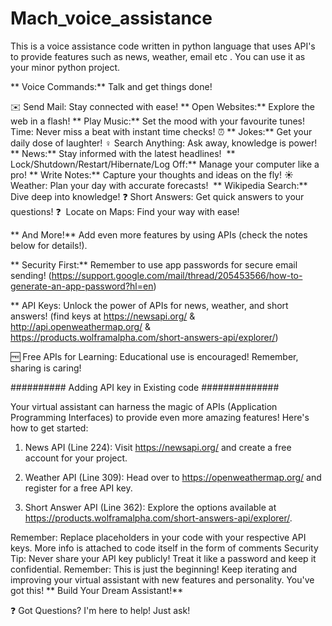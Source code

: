 # Mach_voice_assistance
This is a voice assistance code written in python language that uses API's to provide features such as news, weather, email etc . You can use it as your minor python project.

** Voice Commands:** Talk and get things done!

✉️ Send Mail: Stay connected with ease!
** Open Websites:** Explore the web in a flash!
** Play Music:** Set the mood with your favourite tunes!
️   Time: Never miss a beat with instant time checks! ⏰
** Jokes:** Get your daily dose of laughter!
️‍♀️ Search Anything: Ask away, knowledge is power!
** News:** Stay informed with the latest headlines! ️
** Lock/Shutdown/Restart/Hibernate/Log Off:** Manage your computer like a pro!
** Write Notes:** Capture your thoughts and ideas on the fly!
☀️ Weather: Plan your day with accurate forecasts! ️
** Wikipedia Search:** Dive deep into knowledge!
❓ Short Answers: Get quick answers to your questions! ❓
️ Locate on Maps: Find your way with ease!

 ** And More!** Add even more features by using APIs  (check the notes below for details!).

 ** Security First:** Remember to use app passwords for secure email sending! (https://support.google.com/mail/thread/205453566/how-to-generate-an-app-password?hl=en)

 ** API Keys: Unlock the power of APIs for news, weather, and short answers! (find keys at https://newsapi.org/ & http://api.openweathermap.org/ & https://products.wolframalpha.com/short-answers-api/explorer/)

 🆓 Free APIs for Learning: Educational use is encouraged! Remember, sharing is caring!


########## Adding API key in Existing code ##############

 Your virtual assistant can harness the magic of APIs (Application Programming Interfaces) to provide even more amazing features! Here's how to get started:

 1. News API (Line 224): Visit https://newsapi.org/ and create a free account for your project.

 2. Weather API (Line 309): Head over to https://openweathermap.org/ and register for a free API key.

 3. Short Answer API (Line 362): Explore the options available at https://products.wolframalpha.com/short-answers-api/explorer/.


 Remember: Replace placeholders in your code with your respective API keys. More info is attached to code itself in the form of comments
 Security Tip: Never share your API key publicly! Treat it like a password and keep it confidential.
 Remember: This is just the beginning! Keep iterating and improving your virtual assistant with new features and personality. You've got this!
 ** Build Your Dream Assistant!**
  
❓ Got Questions? I'm here to help! Just ask!

 
